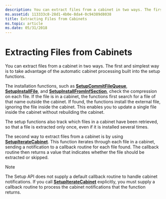 ```yaml
---
description: You can extract files from a cabinet in two ways. The first and simplest way is to take advantage of the automatic cabinet processing built into the setup functions.
ms.assetid: 113333c8-28d1-4b0e-8da4-0c94389d8038
title: Extracting Files from Cabinets
ms.topic: article
ms.date: 05/31/2018
---
```


# Extracting Files from Cabinets

You can extract files from a cabinet in two ways. The first and simplest way is to take advantage of the automatic cabinet processing built into the setup functions.

The installation functions, such as [**SetupCommitFileQueue**](/windows/desktop/api/Setupapi/nf-setupapi-setupcommitfilequeuea), [**SetupInstallFile**](/windows/desktop/api/Setupapi/nf-setupapi-setupinstallfilea), and [**SetupInstallFromInfSection**](/windows/desktop/api/Setupapi/nf-setupapi-setupinstallfrominfsectiona), check the compression on each file. If the file is in a cabinet, the functions first search for a file of that name outside the cabinet. If found, the functions install the external file, ignoring the file inside the cabinet. This enables you to update a single file inside the cabinet without rebuilding the cabinet.

The setup functions also track which files in a cabinet have been retrieved, so that a file is extracted only once, even if it is installed several times.

The second way to extract files from a cabinet is by using [**SetupIterateCabinet**](/windows/desktop/api/Setupapi/nf-setupapi-setupiteratecabineta). This function iterates through each file in a cabinet, sending a notification to a callback routine for each file found. The callback routine then returns a value that indicates whether the file should be extracted or skipped.

> [!Note]  
> The Setup API does not supply a default callback routine to handle cabinet notifications. If you call [**SetupIterateCabinet**](/windows/desktop/api/Setupapi/nf-setupapi-setupiteratecabineta) explicitly, you must supply a callback routine to process the cabinet notifications that the function returns.

 

 

 



